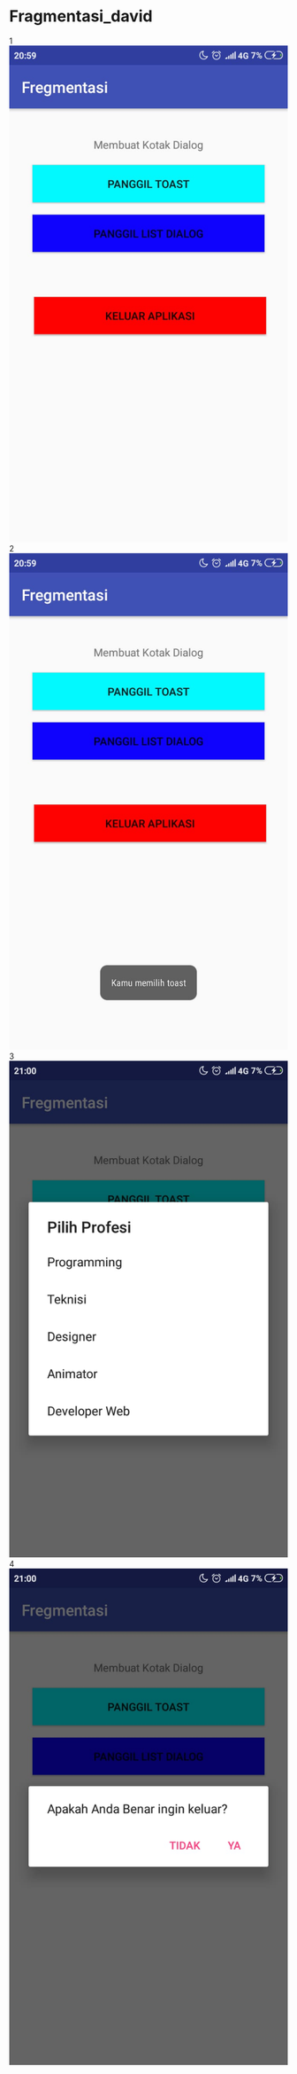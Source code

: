 # Fragmentasi_david
1
![alt text](https://github.com/mdavidpb/Fragmentasi_david/blob/master/fragmentasi1.jpeg)
2
![alt text](https://github.com/mdavidpb/Fragmentasi_david/blob/master/fragmentasi2.jpeg)
3
![alt text](https://github.com/mdavidpb/Fragmentasi_david/blob/master/fragmentasi3.jpeg)
4
![alt text](https://github.com/mdavidpb/Fragmentasi_david/blob/master/fragmentasi4.jpeg)
